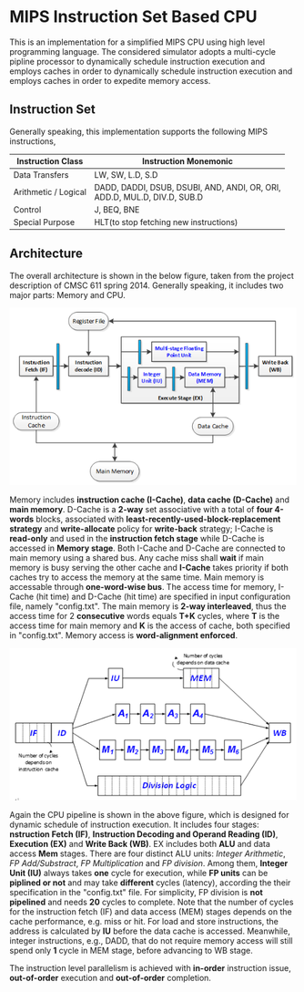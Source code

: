 # MIPS Instruction Set Based CPU

This is an implementation for a simplified MIPS CPU using high level programming language. The considered simulator adopts a multi-cycle pipline processor to dynamically schedule instruction execution and employs caches in order to dynamically schedule instruction execution and employs caches in order to expedite memory access.

## Instruction Set
Generally speaking, this implementation supports the following MIPS instructions,

Instruction Class | Instruction Monemonic
------------------| ---------------------
Data Transfers    | LW, SW, L.D, S.D
Arithmetic / Logical | DADD, DADDI, DSUB, DSUBI, AND, ANDI, OR, ORI,<br/>ADD.D, MUL.D, DIV.D, SUB.D
Control           | J, BEQ, BNE
Special Purpose   | HLT(to stop fetching new instructions)

## Architecture
The overall architecture is shown in the below figure, taken from the project description of CMSC 611 spring 2014. Generally speaking, it includes two major parts: Memory and CPU. 

![alt text](README_FILES/01.png "CPU Architecture")

Memory includes **instruction cache (I-Cache)**, **data cache (D-Cache)** and **main memory**. D-Cache is a **2-way** set associative with a total of **four 4-words** blocks, associated with **least-recently-used-block-replacement strategy** and **write-allocate** policy for **write-back** strategy; I-Cache is **read-only** and used in the **instruction fetch stage** while D-Cache is accessed in **Memory stage**. Both I-Cache and D-Cache are connected to main memory using a shared bus. Any cache miss shall **wait** if main memory is busy serving the other cache and **I-Cache** takes priority if both caches try to access the memory at the same time. Main memory is accessable through **one-word-wise bus**. The access time for memory, I-Cache (hit time) and D-Cache (hit time) are specified in input configuration file, namely "config.txt". The main memory is **2-way interleaved**, thus the access time for 2 **consecutive** words equals **T+K** cycles, where **T** is the access time for main memory and **K** is the access of cache, both specified in "config.txt". Memory access is **word-alignment enforced**.


![alt text](README_FILES/02.png "CPU PIPELINE")

Again the CPU pipeline is shown in the above figure, which is designed for dynamic schedule of instruction execution. It includes four stages: **nstruction Fetch (IF)**, **Instruction Decoding and Operand Reading (ID)**, **Execution (EX)** and **Write Back (WB)**. EX includes both **ALU** and data access **Mem** stages. There are four distinct ALU units: *Integer Arithmetic*, *FP Add/Substract*, *FP Multiplication* and *FP division*. Among them, **Integer Unit (IU)** always takes **one** cycle for execution, while **FP units** can be **piplined or not** and may take **different** cycles (latency), according the their specification in the "config.txt" file. For simplicity, FP division is **not pipelined** and needs **20** cycles to complete. Note that the number of cycles for the instruction fetch (IF) and data access (MEM) stages depends on the cache performance, e.g. miss or hit. For load and store instructions, the address is calculated by **IU** before the data cache is accessed. Meanwhile, integer instructions, e.g., DADD, that do not require memory access will still spend only **1** cycle in MEM stage, before advancing to WB stage.

The instruction level parallelism is achieved with **in-order** instruction issue, **out-of-order** execution and **out-of-order** completion. 
